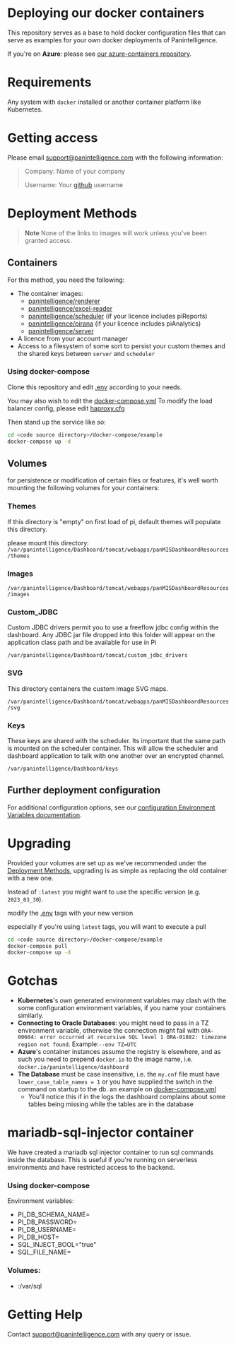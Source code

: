 # Deploying our docker containers

This repository serves as a base to hold docker configuration files that can serve as examples for your own docker deployments of Panintelligence.

If you're on **Azure**: please see [our azure-containers repository](https://github.com/Panintelligence/azure-containers).

# Requirements
Any system with `docker` installed or another container platform like Kubernetes.

# Getting access

Please email support@panintelligence.com with the following information:

> Company: Name of your company
>
> Username: Your [github](https://www.github.com/) username

# Deployment Methods


> **Note**
> None of the links to images will work unless you've been granted access.

## Containers
For this method, you need the following:
* The container images:
  * [panintelligence/renderer](https://github.com/orgs/pi-cr/packages/container/package/renderer)
  * [panintelligence/excel-reader](https://github.com/orgs/pi-cr/packages/container/package/excel-reader)
  * [panintelligence/scheduler](https://github.com/orgs/pi-cr/packages/container/package/scheduler) (if your licence includes piReports)
  * [panintelligence/pirana](https://github.com/orgs/pi-cr/packages/container/package/pirana) (if your licence includes piAnalytics)
  * [panintelligence/server](https://github.com/orgs/pi-cr/packages/container/package/server)
* A licence from your account manager
* Access to a filesystem of some sort to persist your custom themes and the shared keys between `server` and `scheduler`

### Using docker-compose
Clone this repository and edit [.env](docker-compose/example/.env) according to your needs.

You may also wish to edit the [docker-compose.yml](docker-compose/example/docker-compose.yml)
To modify the load balancer config, please edit [haproxy.cfg](docker-compose/example/haproxy/haproxy.cfg)

Then stand up the service like so:
```bash
cd <code source directory>/docker-compose/example
docker-compose up -d
```

## Volumes

for persistence or modification of certain files or features, it's well worth mounting the following volumes for your containers:

### Themes

If this directory is "empty" on first load of pi, default themes will populate this directory.

please mount this directory: `/var/panintelligence/Dashboard/tomcat/webapps/panMISDashboardResources/themes`

### Images

`/var/panintelligence/Dashboard/tomcat/webapps/panMISDashboardResources/images`

### Custom_JDBC
Custom JDBC drivers permit you to use a freeflow jdbc config within the dashboard.  Any JDBC jar file dropped into this folder will appear on the application class path and be available for use in Pi

`/var/panintelligence/Dashboard/tomcat/custom_jdbc_drivers`

### SVG

This directory containers the custom image SVG maps.

`/var/panintelligence/Dashboard/tomcat/webapps/panMISDashboardResources/svg`


### Keys

These keys are shared with the scheduler.  Its important that the same path is mounted on the scheduler container.  This will allow the scheduler and dashboard application to talk with one another over an encrypted channel.

`/var/panintelligence/Dashboard/keys`

## Further deployment configuration
For additional configuration options, see our [configuration Environment Variables documentation](https://panintelligence.atlassian.net/wiki/spaces/PD/pages/34374123/Environment+Variables).


# Upgrading
Provided your volumes are set up as we've recommended under the [Deployment Methods](#deployment-methods), 
upgrading is as simple as replacing the old container with a new one.

Instead of `:latest` you might want to use the specific version (e.g. `2023_03_30`).

modify the [.env](docker-compose/example/.env) tags with your new version

especially if you're using `latest` tags, you will want to execute a pull
```bash
cd <code source directory>/docker-compose/example
docker-compose pull
docker-compose up -d
```


# Gotchas
* **Kubernetes**'s own generated environment variables may clash with the some configuration environment variables, if you name your containers similarly.
* **Connecting to Oracle Databases**: you might need to pass in a TZ environment variable, otherwise the connection might fail with `ORA-00604: error occurred at recursive SQL level 1 ORA-01882: timezone region not found`. Example:`--env TZ=UTC`
* **Azure**'s container instances assume the registry is elsewhere, and as such you need to prepend `docker.io` to the image name, i.e. `docker.io/panintelligence/dashboard`
* **The Database** must be case insensitive, i.e. the `my.cnf` file must have `lower_case_table_names = 1` or you have supplied the switch in the command on startup to the db.  an example on [docker-compose.yml](docker-compose/example/docker-compose.yml)
  * You'll notice this if in the logs the dashboard complains about some tables being missing while the tables are in the database

# mariadb-sql-injector container
We have created a mariadb sql injector container to run sql commands inside the database. This is useful if you're running on serverless environments and have restricted access to the backend.
### Using docker-compose
Environment variables:
  - PI_DB_SCHEMA_NAME=<db schema name>
  - PI_DB_PASSWORD=<db password>
  - PI_DB_USERNAME=<db username>
  - PI_DB_HOST=<db host>
  - SQL_INJECT_BOOL="true"
  - SQL_FILE_NAME=<db sql file>
### Volumes:
 - <sql source directory>:/var/sql


# Getting Help
Contact support@panintelligence.com with any query or issue.
